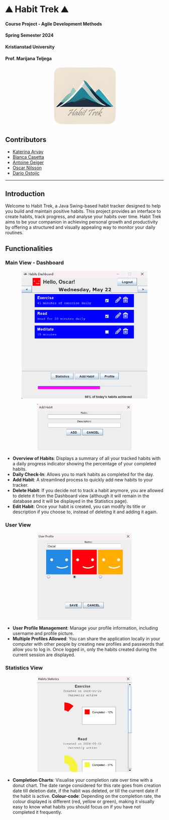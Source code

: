# ⛰️ Habit Trek ⛰️

#### Course Project - Agile Development Methods
#### Spring Semester 2024
#### Kristianstad University
#### Prof. Marijana Teljega

<p align="center">
  <img src="./icons/logo.png" alt="Habit Trek Logo" width="200"/>
</p>

## Contributors

- [Katerina Arvay](https://github.com/Preia-Starle)
- [Bianca Casetta](https://github.com/biancacasetta)
- [Antoine Geiger](https://github.com/tableba)
- [Oscar Nilsson](https://github.com/OscarHNilsson)
- [Dario Ostojic](https://github.com/DarioOstojic)

---

## Introduction

Welcome to Habit Trek, a Java Swing-based habit tracker designed to help you build and maintain positive habits. This project provides an interface to create habits, track progress, and analyse your habits over time. Habit Trek aims to be your companion in achieving personal growth and productivity by offering a structured and visually appealing way to monitor your daily routines.


## Functionalities

### Main View - Dashboard

<p align="center">
  <img src="./icons/dashboard.png" alt="Habit Tracker Dashboard" width="400"/>
</p>

<p align="center">
  <img src="./icons/habit_creation.png" alt="Habit Creation Popup" width="300"/>
</p>


- **Overview of Habits**: Displays a summary of all your tracked habits with a daily progress indicator showing the percentage of your completed habits.
- **Daily Check-In**: Allows you to mark habits as completed for the day.
- **Add Habit**: A streamlined process to quickly add new habits to your tracker.
- **Delete Habit**: If you decide not to track a habit anymore, you are allowed to delete it from the Dashboard view (although it will remain in the database and it will be displayed in the Statistics page).
- **Edit Habit**: Once your habit is created, you can modify its title or description if you choose to, instead of deleting it and adding it again.

### User View

<p align="center">
  <img src="./icons/user_profile.png" alt="User Profile" width="300"/>
</p>

- **User Profile Management**: Manage your profile information, including username and profile picture.
- **Multiple Profiles Allowed**: You can share the application locally in your computer with other people by creating new profiles and passwords that allow you to log in. Once logged in, only the habits created during the current session are displayed.

### Statistics View

<p align="center">
  <img src="./icons/statistics.png" alt="Statistics Page" width="300"/>
</p>

- **Completion Charts**: Visualise your completion rate over time with a donut chart. The date range considered for this rate goes from creation date till deletion date, if the habit was deleted, or till the current date if the habit is active.
**Colour-code**: Depending on the completion rate, the colour displayed is different (red, yellow or green), making it visually easy to know what habits you should focus on if you have not completed it frequently.
